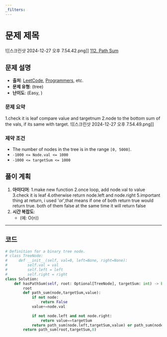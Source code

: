 ```yaml
---
_filters:
---
```


# 문제 제목
![[스크린샷 2024-12-27 오후 7.54.42.png]]
[112. Path Sum](https://leetcode.com/problems/path-sum/)
## 문제 설명
- **출처**: [LeetCode](https://leetcode.com), [Programmers](https://programmers.co.kr), etc.
- **문제 유형**: (tree)
- **난이도**: (Easy, )


### 문제 요약
1.check it is leaf compare value and targetnum
2.node to the bottom sum of the vals, if its same with target. 
![[스크린샷 2024-12-27 오후 7.54.49.png]]
### 제약 조건
- The number of nodes in the tree is in the range `[0, 5000]`.
- `-1000 <= Node.val <= 1000`
- `-1000 <= targetSum <= 1000`



## 풀이 계획
1. **아이디어**: 
   1.make new function
	2.once loop, add node.val to value
	3.check it is leaf
	4.otherwise return node.left and node.right
	5.important thing at return, i used 'or',that means if one of both return true would return true. both of them false at the same time it will return false  
1. **시간 복잡도**:
   - (예: O(n))

---

## 코드
```python
# Definition for a binary tree node.
# class TreeNode:
#     def __init__(self, val=0, left=None, right=None):
#         self.val = val
#         self.left = left
#         self.right = right
class Solution:
    def hasPathSum(self, root: Optional[TreeNode], targetSum: int) -> bool:
        root
        def path_sum(node,targetSum,value):
            if not node:
                return False
            value+=node.val
            
            if not node.left and not node.right:
                return value==targetSum
            return path_sum(node.left,targetSum,value) or path_sum(node.right,targetSum,value)
        return path_sum(root,targetSum,0)
            

            
